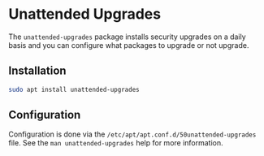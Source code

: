 # Unattended Upgrades

The `unattended-upgrades` package installs security upgrades on a daily basis and you can configure what packages to upgrade or not upgrade.

## Installation

```sh
sudo apt install unattended-upgrades
```

## Configuration

Configuration is done via the `/etc/apt/apt.conf.d/50unattended-upgrades` file.  See the `man unattended-upgrades` help for more information.
